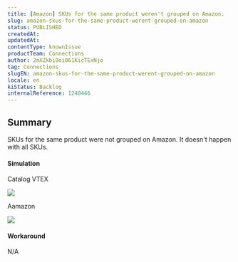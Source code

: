 ```yaml
---
title: [Amazon] SKUs for the same product weren't grouped on Amazon.
slug: amazon-skus-for-the-same-product-werent-grouped-on-amazon
status: PUBLISHED
createdAt: 
updatedAt: 
contentType: knownIssue
productTeam: Connections
author: 2mXZkbi0oi061KicTExNjo
tag: Connections
slugEN: amazon-skus-for-the-same-product-werent-grouped-on-amazon
locale: en
kiStatus: Backlog
internalReference: 1240446
---
```


## Summary


SKUs for the same product were not grouped on Amazon.
It doesn't happen with all SKUs.


#### Simulation



Catalog VTEX

 ![](https://vtexhelp.zendesk.com/attachments/token/zW9gC27dV1ymA8U5xinRWKc3s/?name=image.png)

Aamazon

 ![](https://vtexhelp.zendesk.com/attachments/token/AaeVkm0lPS92TpMYhXfqkqa7g/?name=image.png)


#### Workaround


N/A



